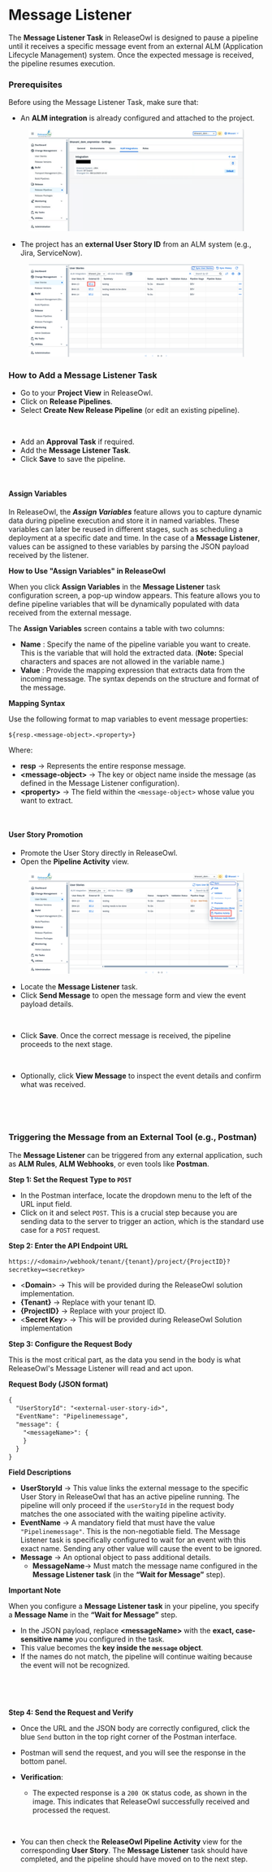 # Message Listener

The **Message Listener Task** in ReleaseOwl is designed to pause a pipeline until it receives a specific message event from an external ALM (Application Lifecycle Management) system. Once the expected message is received, the pipeline resumes execution.

### Prerequisites

Before using the Message Listener Task, make sure that:

* An **ALM integration** is already configured and attached to the project.

<figure><img src="../../../.gitbook/assets/image (5) (1) (1) (1).png" alt=""><figcaption></figcaption></figure>

* The project has an **external User Story ID** from an ALM system (e.g., Jira, ServiceNow).

<figure><img src="../../../.gitbook/assets/image (1413).png" alt=""><figcaption></figcaption></figure>

### How to Add a Message Listener Task <a href="#how-to-add-a-message-listener-task" id="how-to-add-a-message-listener-task"></a>

* Go to your **Project View** in ReleaseOwl.
* Click on **Release Pipelines**.
* Select **Create New Release Pipeline** (or edit an existing pipeline).

<figure><img src="https://releaseowl.gitbook.io/releaseowl-docs/~gitbook/image?url=https%3A%2F%2F1890383800-files.gitbook.io%2F%7E%2Ffiles%2Fv0%2Fb%2Fgitbook-x-prod.appspot.com%2Fo%2Fspaces%252FDWyxe6hm5vqosFaByVgs%252Fuploads%252FOyM9H219tLuVgb3NGBed%252Fimage.png%3Falt%3Dmedia%26token%3D4c4d5f4f-86b2-47ce-a572-947a0cb1aab7&#x26;width=768&#x26;dpr=4&#x26;quality=100&#x26;sign=ea4736b1&#x26;sv=2" alt=""><figcaption></figcaption></figure>

* Add an **Approval Task** if required.
* Add the **Message Listener Task**.
* Click **Save** to save the pipeline.

<figure><img src="https://releaseowl.gitbook.io/releaseowl-docs/~gitbook/image?url=https%3A%2F%2F1890383800-files.gitbook.io%2F%7E%2Ffiles%2Fv0%2Fb%2Fgitbook-x-prod.appspot.com%2Fo%2Fspaces%252FDWyxe6hm5vqosFaByVgs%252Fuploads%252F4Z99ea6Fph5mo9csKSm1%252Fimage.png%3Falt%3Dmedia%26token%3D3e683462-cf28-4b1d-a862-7b92de7b41b3&#x26;width=768&#x26;dpr=4&#x26;quality=100&#x26;sign=a86502d4&#x26;sv=2" alt=""><figcaption></figcaption></figure>

#### Assign Variables <a href="#assign-variables" id="assign-variables"></a>

In ReleaseOwl, the _**Assign Variables**_ feature allows you to capture dynamic data during pipeline execution and store it in named variables. These variables can later be reused in different stages, such as scheduling a deployment at a specific date and time. In the case of a **Message Listener**, values can be assigned to these variables by parsing the JSON payload received by the listener.&#x20;

**How to Use "Assign Variables" in ReleaseOwl**

When you click **Assign Variables** in the **Message Listener** task configuration screen, a pop-up window appears. This feature allows you to define pipeline variables that will be dynamically populated with data received from the external message.

The **Assign Variables** screen contains a table with two columns:

* **Name** : Specify the name of the pipeline variable you want to create. This is the variable that will hold the extracted data. (**Note:** Special characters and spaces are not allowed in the variable name.)
* **Value** : Provide the mapping expression that extracts data from the incoming message. The syntax depends on the structure and format of the message.

**Mapping Syntax**

Use the following format to map variables to event message properties:

```
${resp.<message-object>.<property>}
```

Where:

* **resp** → Represents the entire response message.
* **\<message-object>** → The key or object name inside the message (as defined in the Message Listener configuration).
* **\<property>** → The field within the `<message-object>` whose value you want to extract.

<figure><img src="https://releaseowl.gitbook.io/releaseowl-docs/~gitbook/image?url=https%3A%2F%2F1890383800-files.gitbook.io%2F%7E%2Ffiles%2Fv0%2Fb%2Fgitbook-x-prod.appspot.com%2Fo%2Fspaces%252FDWyxe6hm5vqosFaByVgs%252Fuploads%252Ftufm6SPt1Xyw0xlqHiGd%252Fimage.png%3Falt%3Dmedia%26token%3D2f6e4e1d-829c-4e90-a46f-462210cc1158&#x26;width=768&#x26;dpr=4&#x26;quality=100&#x26;sign=1fc43e53&#x26;sv=2" alt=""><figcaption></figcaption></figure>

#### User Story Promotion <a href="#user-story-promotion" id="user-story-promotion"></a>

* Promote the User Story directly in ReleaseOwl.
* Open the **Pipeline Activity** view.

<figure><img src="../../../.gitbook/assets/image (1) (1) (1) (1) (1) (1) (1) (1) (1).png" alt=""><figcaption></figcaption></figure>

* Locate the **Message Listener** task.
* Click **Send Message** to open the message form and view the event payload details.

<figure><img src="https://releaseowl.gitbook.io/releaseowl-docs/~gitbook/image?url=https%3A%2F%2F1890383800-files.gitbook.io%2F%7E%2Ffiles%2Fv0%2Fb%2Fgitbook-x-prod.appspot.com%2Fo%2Fspaces%252FDWyxe6hm5vqosFaByVgs%252Fuploads%252FhIaDerENANMxuUKOwrAB%252Fimage.png%3Falt%3Dmedia%26token%3Dd0853d0b-ed8c-46da-8ace-593e29746067&#x26;width=768&#x26;dpr=4&#x26;quality=100&#x26;sign=707e7ffd&#x26;sv=2" alt=""><figcaption></figcaption></figure>

* Click **Save**. Once the correct message is received, the pipeline proceeds to the next stage.

<figure><img src="https://releaseowl.gitbook.io/releaseowl-docs/~gitbook/image?url=https%3A%2F%2F1890383800-files.gitbook.io%2F%7E%2Ffiles%2Fv0%2Fb%2Fgitbook-x-prod.appspot.com%2Fo%2Fspaces%252FDWyxe6hm5vqosFaByVgs%252Fuploads%252F5eg3xLxFjP2gTvuiwRZM%252Fimage.png%3Falt%3Dmedia%26token%3D4b414e40-22c5-4963-8ec4-4d70475d86c9&#x26;width=768&#x26;dpr=4&#x26;quality=100&#x26;sign=c610ff1c&#x26;sv=2" alt=""><figcaption></figcaption></figure>

* Optionally, click **View Message** to inspect the event details and confirm what was received.

<figure><img src="https://releaseowl.gitbook.io/user-story-dependencies/~gitbook/image?url=https%3A%2F%2F1282312313-files.gitbook.io%2F%7E%2Ffiles%2Fv0%2Fb%2Fgitbook-x-prod.appspot.com%2Fo%2Fspaces%252FSnDqxvUfUkMbScdvMYGA%252Fuploads%252F3EJEhbPpK1yoKrSV0AMe%252Fimage.png%3Falt%3Dmedia%26token%3D0b106fe2-ce84-46b8-973e-79efa4f178e9&#x26;width=768&#x26;dpr=4&#x26;quality=100&#x26;sign=e7e5de6e&#x26;sv=2" alt=""><figcaption></figcaption></figure>

<figure><img src="https://releaseowl.gitbook.io/user-story-dependencies/~gitbook/image?url=https%3A%2F%2F1282312313-files.gitbook.io%2F%7E%2Ffiles%2Fv0%2Fb%2Fgitbook-x-prod.appspot.com%2Fo%2Fspaces%252FSnDqxvUfUkMbScdvMYGA%252Fuploads%252Fw06etqXwLoE3B90FtVMZ%252Fimage.png%3Falt%3Dmedia%26token%3D676eef33-bcc8-47dd-8736-72f8f6043d19&#x26;width=768&#x26;dpr=4&#x26;quality=100&#x26;sign=d5bd9bb9&#x26;sv=2" alt=""><figcaption></figcaption></figure>

### Triggering the Message from an External Tool (e.g., Postman) <a href="#triggering-the-message-from-an-external-tool-e.g.-postman" id="triggering-the-message-from-an-external-tool-e.g.-postman"></a>

The **Message Listener** can be triggered from any external application, such as **ALM Rules**, **ALM Webhooks**, or even tools like **Postman**.

**Step 1: Set the Request Type to `POST`**

* In the Postman interface, locate the dropdown menu to the left of the URL input field.
* Click on it and select `POST`. This is a crucial step because you are sending data to the server to trigger an action, which is the standard use case for a `POST` request.

**Step 2: Enter the API Endpoint URL**

```
https://<domain>/webhook/tenant/{tenant}/project/{ProjectID}?secretkey=<secretkey>
```

* <**Domain**> → This will be provided during the ReleaseOwl solution implementation.
* **{Tenant}**  → Replace with your tenant ID.
* **{ProjectID}**  → Replace with your project ID.
* <**Secret Key**> → This will be provided during ReleaseOwl Solution implementation

**Step 3: Configure the Request Body**

This is the most critical part, as the data you send in the body is what ReleaseOwl's Message Listener will read and act upon.

**Request Body (JSON format)**

```
{
  "UserStoryId": "<external-user-story-id>",
  "EventName": "Pipelinemessage",
  "message": {
    "<messageName>": {
    }
  }
}
```

**Field Descriptions**

* **UserStoryId** → This value links the external message to the specific User Story in ReleaseOwl that has an active pipeline running. The pipeline will only proceed if the `userStoryId` in the request body matches the one associated with the waiting pipeline activity.
* **EventName** → A mandatory field that must have the value `"Pipelinemessage"`. This is the non-negotiable field. The Message Listener task is specifically configured to wait for an event with this exact name. Sending any other value will cause the event to be ignored.
* **Message** → An optional object to pass additional details.
  * **MessageName**→ Must match the message name configured in the **Message Listener task** (in the **“Wait for Message”** step).

**Important Note**

When you configure a **Message Listener task** in your pipeline, you specify a **Message Name** in the **“Wait for Message”** step.

* In the JSON payload, replace **\<messageName>** with the **exact, case-sensitive name** you configured in the task.
* This value becomes the **key inside the `message` object**.
* If the names do not match, the pipeline will continue waiting because the event will not be recognized.

<figure><img src="https://releaseowl.gitbook.io/user-story-dependencies/~gitbook/image?url=https%3A%2F%2F1282312313-files.gitbook.io%2F%7E%2Ffiles%2Fv0%2Fb%2Fgitbook-x-prod.appspot.com%2Fo%2Fspaces%252FSnDqxvUfUkMbScdvMYGA%252Fuploads%252FgO2UGUk1iuHcAQ56ZYxZ%252Fimage.png%3Falt%3Dmedia%26token%3Dfde3d7b4-b78a-43ac-bcc3-8351c06f3ea9&#x26;width=768&#x26;dpr=4&#x26;quality=100&#x26;sign=ae41388b&#x26;sv=2" alt=""><figcaption></figcaption></figure>

<figure><img src="https://releaseowl.gitbook.io/user-story-dependencies/~gitbook/image?url=https%3A%2F%2F1282312313-files.gitbook.io%2F%7E%2Ffiles%2Fv0%2Fb%2Fgitbook-x-prod.appspot.com%2Fo%2Fspaces%252FSnDqxvUfUkMbScdvMYGA%252Fuploads%252F860CYcpQ8gJ9NcUZwVdA%252Fimage.png%3Falt%3Dmedia%26token%3Deabb91d3-15b7-4d21-a34d-f1656f05585f&#x26;width=768&#x26;dpr=4&#x26;quality=100&#x26;sign=d4bb87e&#x26;sv=2" alt=""><figcaption></figcaption></figure>

**Step 4: Send the Request and Verify**

* Once the URL and the JSON body are correctly configured, click the blue `Send` button in the top right corner of the Postman interface.
* Postman will send the request, and you will see the response in the bottom panel.
*   **Verification**:

    * The expected response is a `200 OK` status code, as shown in the image. This indicates that ReleaseOwl successfully received and processed the request.



    <figure><img src="https://releaseowl.gitbook.io/user-story-dependencies/~gitbook/image?url=https%3A%2F%2F1282312313-files.gitbook.io%2F%7E%2Ffiles%2Fv0%2Fb%2Fgitbook-x-prod.appspot.com%2Fo%2Fspaces%252FSnDqxvUfUkMbScdvMYGA%252Fuploads%252FxhUJDbkAHUCA5Cmp6MUr%252Fimage.png%3Falt%3Dmedia%26token%3Dfd5bede7-507a-4886-803a-0b4025d8d2cc&#x26;width=768&#x26;dpr=4&#x26;quality=100&#x26;sign=3ba81c8d&#x26;sv=2" alt=""><figcaption></figcaption></figure>
*   You can then check the **ReleaseOwl Pipeline Activity** view for the corresponding **User Story**. The **Message Listener** task should have completed, and the pipeline should have moved on to the next step.



    <figure><img src="https://releaseowl.gitbook.io/user-story-dependencies/~gitbook/image?url=https%3A%2F%2F1282312313-files.gitbook.io%2F%7E%2Ffiles%2Fv0%2Fb%2Fgitbook-x-prod.appspot.com%2Fo%2Fspaces%252FSnDqxvUfUkMbScdvMYGA%252Fuploads%252FMnFagu5IvboxtiDeMALo%252Fimage.png%3Falt%3Dmedia%26token%3D8e694e4e-fa19-4af7-b0ba-42633a0c8b0c&#x26;width=768&#x26;dpr=4&#x26;quality=100&#x26;sign=626164f5&#x26;sv=2" alt=""><figcaption></figcaption></figure>
